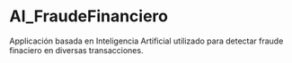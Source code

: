 # AI_FraudeFinanciero
Applicación basada en Inteligencia Artificial utilizado para detectar fraude finaciero en diversas transacciones.
